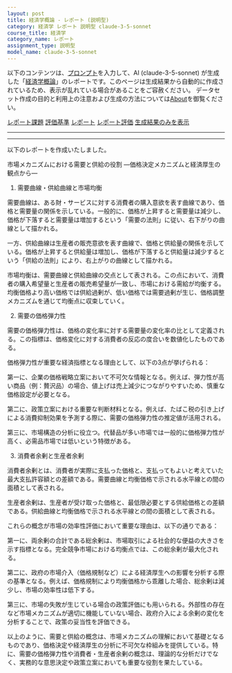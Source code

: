 ```yaml
---
layout: post
title: 経済学概論 - レポート (説明型)
category: 経済学 レポート 説明型 claude-3-5-sonnet
course_title: 経済学
category_name: レポート
assignment_type: 説明型
model_name: claude-3-5-sonnet
---
```


以下のコンテンツは、[プロンプト](https://github.com/takedatoshiyuki/synthetic_assignments/tree/main/generated/経済学/claude-3-5-sonnet/prompt_レポート-説明型.md)を入力して、AI (claude-3-5-sonnet) が生成した「[経済学概論](/contents/経済学/)」のレポートです。このページは生成結果から自動的に作成されているため、表示が乱れている場合があることをご容赦ください。
データセット作成の目的と利用上の注意および生成の方法については[About](/About)を御覧ください。

[レポート課題](../レポート課題-説明型)
[評価基準](../評価基準-説明型)
[レポート](../レポート-説明型)
[レポート評価](../レポート評価-説明型)
[生成結果のみを表示](https://github.com/takedatoshiyuki/synthetic_assignments/tree/main/generated/経済学/claude-3-5-sonnet/レポート-説明型.md)
  

***
***
  
以下のレポートを作成いたしました。

市場メカニズムにおける需要と供給の役割
―価格決定メカニズムと経済厚生の観点から―

1. 需要曲線・供給曲線と市場均衡

需要曲線は、ある財・サービスに対する消費者の購入意欲を表す曲線であり、価格と需要量の関係を示している。一般的に、価格が上昇すると需要量は減少し、価格が下落すると需要量は増加するという「需要の法則」に従い、右下がりの曲線として描かれる。

一方、供給曲線は生産者の販売意欲を表す曲線で、価格と供給量の関係を示している。価格が上昇すると供給量は増加し、価格が下落すると供給量は減少するという「供給の法則」により、右上がりの曲線として描かれる。

市場均衡は、需要曲線と供給曲線の交点として表される。この点において、消費者の購入希望量と生産者の販売希望量が一致し、市場における需給が均衡する。均衡価格より高い価格では供給過剰が、低い価格では需要過剰が生じ、価格調整メカニズムを通じて均衡点に収束していく。

2. 需要の価格弾力性

需要の価格弾力性は、価格の変化率に対する需要量の変化率の比として定義される。この指標は、価格変化に対する消費者の反応の度合いを数値化したものである。

価格弾力性が重要な経済指標となる理由として、以下の3点が挙げられる：

第一に、企業の価格戦略立案において不可欠な情報となる。例えば、弾力性が高い商品（例：贅沢品）の場合、値上げは売上減少につながりやすいため、慎重な価格設定が必要となる。

第二に、政策立案における重要な判断材料となる。例えば、たばこ税の引き上げによる消費抑制効果を予測する際に、需要の価格弾力性の推定値が活用される。

第三に、市場構造の分析に役立つ。代替品が多い市場では一般的に価格弾力性が高く、必需品市場では低いという特徴がある。

3. 消費者余剰と生産者余剰

消費者余剰とは、消費者が実際に支払った価格と、支払ってもよいと考えていた最大支払許容額との差額である。需要曲線と均衡価格で示される水平線との間の面積として表される。

生産者余剰は、生産者が受け取った価格と、最低限必要とする供給価格との差額である。供給曲線と均衡価格で示される水平線との間の面積として表される。

これらの概念が市場の効率性評価において重要な理由は、以下の通りである：

第一に、両余剰の合計である総余剰は、市場取引による社会的な便益の大きさを示す指標となる。完全競争市場における均衡点では、この総余剰が最大化される。

第二に、政府の市場介入（価格規制など）による経済厚生への影響を分析する際の基準となる。例えば、価格規制により均衡価格から乖離した場合、総余剰は減少し、市場の効率性は低下する。

第三に、市場の失敗が生じている場合の政策評価にも用いられる。外部性の存在など市場メカニズムが適切に機能していない場合、政府介入による余剰の変化を分析することで、政策の妥当性を評価できる。

以上のように、需要と供給の概念は、市場メカニズムの理解において基礎となるものであり、価格決定や経済厚生の分析に不可欠な枠組みを提供している。特に、需要の価格弾力性や消費者・生産者余剰の概念は、理論的な分析だけでなく、実務的な意思決定や政策立案においても重要な役割を果たしている。
